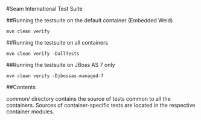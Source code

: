 #Seam International Test Suite

##Running the testsuite on the default container (Embedded Weld)

    mvn clean verify 

##Running the testsuite on all containers
    
    mvn clean verify -DallTests

##Running the testsuite on JBoss AS 7 only

    mvn clean verify -Djbossas-managed-7

##Contents

common/ directory contains the source of tests common to all the containers. Sources of container-specific tests are located in the respective container modules.


